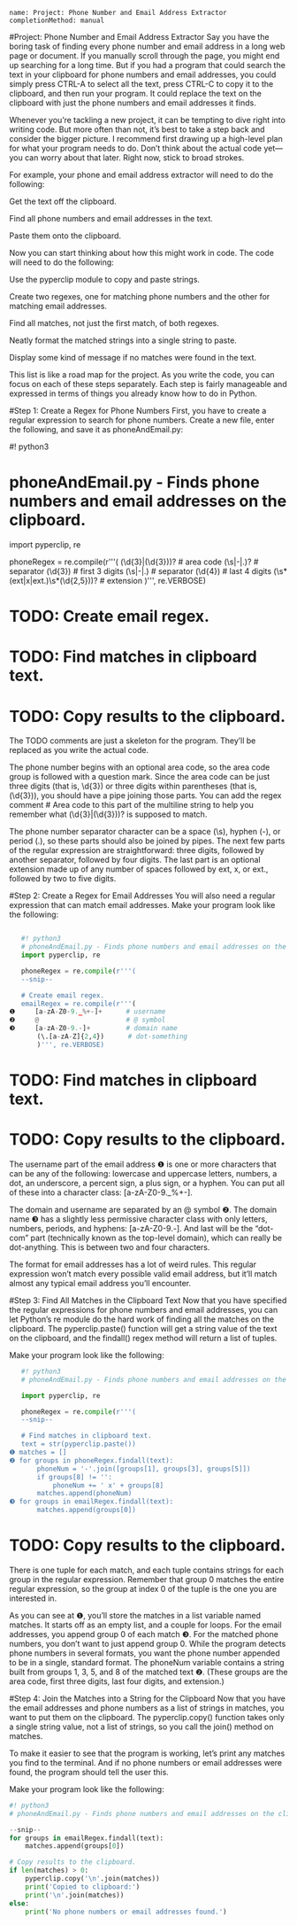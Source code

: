 ```ngMeta
name: Project: Phone Number and Email Address Extractor
completionMethod: manual
```
#Project: Phone Number and Email Address Extractor
Say you have the boring task of finding every phone number and email address in a long web page or document. If you manually scroll through the page, you might end up searching for a long time. But if you had a program that could search the text in your clipboard for phone numbers and email addresses, you could simply press CTRL-A to select all the text, press CTRL-C to copy it to the clipboard, and then run your program. It could replace the text on the clipboard with just the phone numbers and email addresses it finds.

Whenever you’re tackling a new project, it can be tempting to dive right into writing code. But more often than not, it’s best to take a step back and consider the bigger picture. I recommend first drawing up a high-level plan for what your program needs to do. Don’t think about the actual code yet—you can worry about that later. Right now, stick to broad strokes.

For example, your phone and email address extractor will need to do the following:

Get the text off the clipboard.

Find all phone numbers and email addresses in the text.

Paste them onto the clipboard.

Now you can start thinking about how this might work in code. The code will need to do the following:

Use the pyperclip module to copy and paste strings.

Create two regexes, one for matching phone numbers and the other for matching email addresses.

Find all matches, not just the first match, of both regexes.

Neatly format the matched strings into a single string to paste.

Display some kind of message if no matches were found in the text.

This list is like a road map for the project. As you write the code, you can focus on each of these steps separately. Each step is fairly manageable and expressed in terms of things you already know how to do in Python.

#Step 1: Create a Regex for Phone Numbers
First, you have to create a regular expression to search for phone numbers. Create a new file, enter the following, and save it as phoneAndEmail.py:


#! python3
# phoneAndEmail.py - Finds phone numbers and email addresses on the clipboard.

import pyperclip, re

phoneRegex = re.compile(r'''(
    (\d{3}|\(\d{3}\))?                # area code
    (\s|-|\.)?                        # separator
    (\d{3})                           # first 3 digits
    (\s|-|\.)                         # separator
    (\d{4})                           # last 4 digits
    (\s*(ext|x|ext.)\s*(\d{2,5}))?    # extension
    )''', re.VERBOSE)

# TODO: Create email regex.

# TODO: Find matches in clipboard text.

# TODO: Copy results to the clipboard.
The TODO comments are just a skeleton for the program. They’ll be replaced as you write the actual code.

The phone number begins with an optional area code, so the area code group is followed with a question mark. Since the area code can be just three digits (that is, \d{3}) or three digits within parentheses (that is, \(\d{3}\)), you should have a pipe joining those parts. You can add the regex comment # Area code to this part of the multiline string to help you remember what (\d{3}|\(\d{3}\))? is supposed to match.

The phone number separator character can be a space (\s), hyphen (-), or period (.), so these parts should also be joined by pipes. The next few parts of the regular expression are straightforward: three digits, followed by another separator, followed by four digits. The last part is an optional extension made up of any number of spaces followed by ext, x, or ext., followed by two to five digits.

#Step 2: Create a Regex for Email Addresses
You will also need a regular expression that can match email addresses. Make your program look like the following:
```python

   #! python3
   # phoneAndEmail.py - Finds phone numbers and email addresses on the clipboard.
   import pyperclip, re

   phoneRegex = re.compile(r'''(
   --snip--

   # Create email regex.
   emailRegex = re.compile(r'''(
❶     [a-zA-Z0-9._%+-]+      # username
❷     @                      # @ symbol
❸     [a-zA-Z0-9.-]+         # domain name
       (\.[a-zA-Z]{2,4})      # dot-something
       )''', re.VERBOSE)
```
   # TODO: Find matches in clipboard text.

   # TODO: Copy results to the clipboard.
The username part of the email address ❶ is one or more characters that can be any of the following: lowercase and uppercase letters, numbers, a dot, an underscore, a percent sign, a plus sign, or a hyphen. You can put all of these into a character class: [a-zA-Z0-9._%+-].

The domain and username are separated by an @ symbol ❷. The domain name ❸ has a slightly less permissive character class with only letters, numbers, periods, and hyphens: [a-zA-Z0-9.-]. And last will be the “dot-com” part (technically known as the top-level domain), which can really be dot-anything. This is between two and four characters.

The format for email addresses has a lot of weird rules. This regular expression won’t match every possible valid email address, but it’ll match almost any typical email address you’ll encounter.

#Step 3: Find All Matches in the Clipboard Text
Now that you have specified the regular expressions for phone numbers and email addresses, you can let Python’s re module do the hard work of finding all the matches on the clipboard. The pyperclip.paste() function will get a string value of the text on the clipboard, and the findall() regex method will return a list of tuples.

Make your program look like the following:

```python
   #! python3
   # phoneAndEmail.py - Finds phone numbers and email addresses on the clipboard.

   import pyperclip, re

   phoneRegex = re.compile(r'''(
   --snip--

   # Find matches in clipboard text.
   text = str(pyperclip.paste())
❶ matches = []
❷ for groups in phoneRegex.findall(text):
       phoneNum = '-'.join([groups[1], groups[3], groups[5]])
       if groups[8] != '':
           phoneNum += ' x' + groups[8]
       matches.append(phoneNum)
❸ for groups in emailRegex.findall(text):
       matches.append(groups[0])
```

   # TODO: Copy results to the clipboard.
There is one tuple for each match, and each tuple contains strings for each group in the regular expression. Remember that group 0 matches the entire regular expression, so the group at index 0 of the tuple is the one you are interested in.

As you can see at ❶, you’ll store the matches in a list variable named matches. It starts off as an empty list, and a couple for loops. For the email addresses, you append group 0 of each match ❸. For the matched phone numbers, you don’t want to just append group 0. While the program detects phone numbers in several formats, you want the phone number appended to be in a single, standard format. The phoneNum variable contains a string built from groups 1, 3, 5, and 8 of the matched text ❷. (These groups are the area code, first three digits, last four digits, and extension.)

#Step 4: Join the Matches into a String for the Clipboard
Now that you have the email addresses and phone numbers as a list of strings in matches, you want to put them on the clipboard. The pyperclip.copy() function takes only a single string value, not a list of strings, so you call the join() method on matches.

To make it easier to see that the program is working, let’s print any matches you find to the terminal. And if no phone numbers or email addresses were found, the program should tell the user this.

Make your program look like the following:

```python
#! python3
# phoneAndEmail.py - Finds phone numbers and email addresses on the clipboard.

--snip--
for groups in emailRegex.findall(text):
    matches.append(groups[0])

# Copy results to the clipboard.
if len(matches) > 0:
    pyperclip.copy('\n'.join(matches))
    print('Copied to clipboard:')
    print('\n'.join(matches))
else:
    print('No phone numbers or email addresses found.')
```
